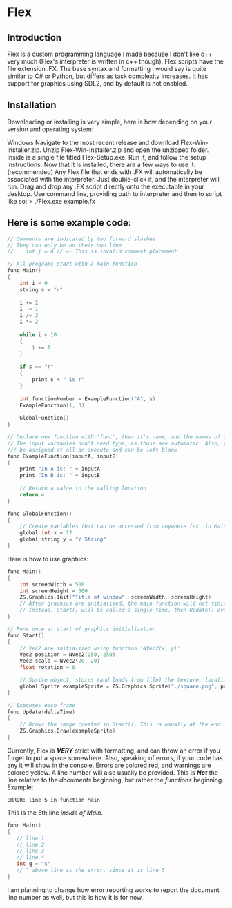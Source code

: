 # Flex

## Introduction
Flex is a custom programming language I made because I don't like c++ very much (Flex's interpreter is written in c++ though). Flex scripts have the file extension .FX. The base syntax and formatting I would say is quite similar to C# or Python, but differs as task complexity increases. It has support for graphics using SDL2, and by default is not enabled.

## Installation
Downloading or installing is very simple, here is how depending on your version and operating system:

Windows
Navigate to the most recent release and download Flex-Win-Installer.zip.
Unzip Flex-Win-Installer.zip and open the unzipped folder.
Inside is a single file titled Flex-Setup.exe. Run it, and follow the setup instructions.
Now that it is installed, there are a few ways to use it:
(recommended) Any Flex file that ends with .FX will automatically be associated with the interpreter. Just double-click it, and the interpreter will run.
Drag and drop any .FX script directly onto the executable in your desktop.
Use command line, providing path to interpreter and then to script like so: > ./Flex.exe example.fx


## Here is some example code:
```c++
// Comments are indicated by two forward slashes
// They can only be on their own line
//    int j = 4 // <- This is invalid comment placement

// All programs start with a main function
func Main()
{
    int i = 0
    string s = "r"
    
    i += 2
    i -= 1
    i /= 3
    i *= 2
    
    while i < 10
    {
        i += 1
    }
    
    if s == "r"
    {
        print s + " is r"
    }
    
    int functionNumber = ExampleFunction("A", s)
    ExampleFunction(1, 3)
    
    GlobalFunction()
}

// Declare new function with 'func', then it's name, and the names of any input variables.
// The input variables don't need type, as those are automatic. Also, they don't need to
/// be assigned at all on execute and can be left blank
func ExampleFunction(inputA, inputB)
{
    print "In A is: " + inputA
    print "In B is: " + inputB
    
    // Return a value to the valling location
    return 4
}

func GlobalFunction()
{
    // Create variables that can be accessed from anywhere (ex. in Main or ExampleFunction) with the 'global' keyword before type
    global int x = 12
    global string y = "Y String"
}
```

Here is how to use graphics:
```c++
func Main()
{
    int screenWidth = 500
    int screenHeight = 500
    ZS.Graphics.Init("Title of window", screenWidth, screenHeight)
    // After graphics are initialized, the main function will not finish.
    // Instead, Start() will be called a single time, then Update() every frame after that.
}

// Runs once at start of graphics initialization
func Start()
{
    // Vec2 are initialized using function 'NVec2(x, y)'
    Vec2 position = NVec2(250, 250)
    Vec2 scale = NVec2(20, 20)
    float rotation = 0

    // Sprite object, stores (and loads from file) the texture, location, scale, and rotation
    global Sprite exampleSprite = ZS.Graphics.Sprite("./square.png", position, scale, rotation)
}

// Executes each frame
func Update(deltaTime)
{
    // Draws the image created in Start(). This is usually at the end of update.
    ZS.Graphics.Draw(exampleSprite)   
}
```

Currently, Flex is ***VERY*** strict with formatting, and can throw an error if you forget to put a space somewhere.
Also, speaking of errors, if your code has any it will show in the console. Errors are colored red, and warnings are colored yellow. A line number will also usually be provided. This is ***Not*** the line relative to the *documents* beginning, but rather the *functions* beginning.
Example:
```
ERROR: line 5 in function Main
```
This is the 5th line *inside of Main*.
```c++
func Main()
{
   // line 1
   // line 2
   // line 3
   // line 4
   int g = "s"
   // ^ above line is the error, since it is line 5
}
```
I am planning to change how error reporting works to report the document line number as well, but this is how it is for now.
